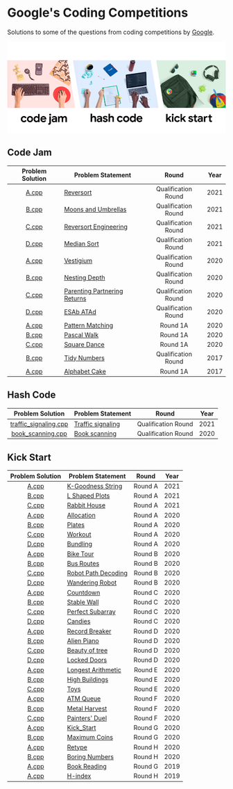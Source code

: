 # Google's Coding Competitions

Solutions to some of the questions from coding competitions by [Google](https://codingcompetitions.withgoogle.com/ "Google's Coding Competitions").

<p align="center"><img src="../assets/google.png"></p>


## Code Jam

| Problem Solution                                          | Problem Statement                              | Round               | Year |
|:---------------------------------------------------------:|------------------------------------------------|:-------------------:|:----:|
| [A.cpp](Code%20Jam/2021/Qualification%20Round/A.cpp?ts=4) | [Reversort]                                    | Qualification Round | 2021 |
| [B.cpp](Code%20Jam/2021/Qualification%20Round/B.cpp?ts=4) | [Moons and Umbrellas]                          | Qualification Round | 2021 |
| [C.cpp](Code%20Jam/2021/Qualification%20Round/C.cpp?ts=4) | [Reversort Engineering]                        | Qualification Round | 2021 |
| [D.cpp](Code%20Jam/2021/Qualification%20Round/D.cpp?ts=4) | [Median Sort]                                  | Qualification Round | 2021 |
| [A.cpp](Code%20Jam/2020/Qualification%20Round/A.cpp?ts=4) | [Vestigium]                                    | Qualification Round | 2020 |
| [B.cpp](Code%20Jam/2020/Qualification%20Round/B.cpp?ts=4) | [Nesting Depth]                                | Qualification Round | 2020 |
| [C.cpp](Code%20Jam/2020/Qualification%20Round/C.cpp?ts=4) | [Parenting Partnering Returns]                 | Qualification Round | 2020 |
| [D.cpp](Code%20Jam/2020/Qualification%20Round/D.cpp?ts=4) | [ESAb ATAd]                                    | Qualification Round | 2020 |
| [A.cpp](Code%20Jam/2020/Round%201A/A.cpp?ts=4)            | [Pattern Matching]                             | Round 1A            | 2020 |
| [B.cpp](Code%20Jam/2020/Round%201A/B.cpp?ts=4)            | [Pascal Walk]                                  | Round 1A            | 2020 |
| [C.cpp](Code%20Jam/2020/Round%201A/C.cpp?ts=4)            | [Square Dance]                                 | Round 1A            | 2020 |
| [B.cpp](Code%20Jam/2017/Qualification%20Round/B.cpp?ts=4) | [Tidy Numbers]                                 | Qualification Round | 2017 |
| [A.cpp](Code%20Jam/2017/Round%201A/A.cpp?ts=4)            | [Alphabet Cake]                                | Round 1A            | 2017 |


## Hash Code

| Problem Solution        | Problem Statement    | Round               | Year |
|:-----------------------:|----------------------|:-------------------:|:----:|
| [traffic_signaling.cpp] | [Traffic signaling]  | Qualification Round | 2021 |
| [book_scanning.cpp]     | [Book scanning]      | Qualification Round | 2020 |


## Kick Start

| Problem Solution                                | Problem Statement                       | Round   | Year |
|:-----------------------------------------------:|-----------------------------------------|:-------:|:----:|
| [A.cpp](Kick%20Start/2021/Round%20A/A.cpp?ts=4) | [K-Goodness String]                     | Round A | 2021 |
| [B.cpp](Kick%20Start/2021/Round%20A/B.cpp?ts=4) | [L Shaped Plots]                        | Round A | 2021 |
| [C.cpp](Kick%20Start/2021/Round%20A/C.cpp?ts=4) | [Rabbit House]                          | Round A | 2021 |
| [A.cpp](Kick%20Start/2020/Round%20A/A.cpp?ts=4) | [Allocation]                            | Round A | 2020 |
| [B.cpp](Kick%20Start/2020/Round%20A/B.cpp?ts=4) | [Plates]                                | Round A | 2020 |
| [C.cpp](Kick%20Start/2020/Round%20A/C.cpp?ts=4) | [Workout]                               | Round A | 2020 |
| [D.cpp](Kick%20Start/2020/Round%20A/D.cpp?ts=4) | [Bundling]                              | Round A | 2020 |
| [A.cpp](Kick%20Start/2020/Round%20B/A.cpp?ts=4) | [Bike Tour]                             | Round B | 2020 |
| [B.cpp](Kick%20Start/2020/Round%20B/B.cpp?ts=4) | [Bus Routes]                            | Round B | 2020 |
| [C.cpp](Kick%20Start/2020/Round%20B/C.cpp?ts=4) | [Robot Path Decoding]                   | Round B | 2020 |
| [D.cpp](Kick%20Start/2020/Round%20B/D.cpp?ts=4) | [Wandering Robot]                       | Round B | 2020 |
| [A.cpp](Kick%20Start/2020/Round%20C/A.cpp?ts=4) | [Countdown]                             | Round C | 2020 |
| [B.cpp](Kick%20Start/2020/Round%20C/B.cpp?ts=4) | [Stable Wall]                           | Round C | 2020 |
| [C.cpp](Kick%20Start/2020/Round%20C/C.cpp?ts=4) | [Perfect Subarray]                      | Round C | 2020 |
| [D.cpp](Kick%20Start/2020/Round%20C/D.cpp?ts=4) | [Candies]                               | Round C | 2020 |
| [A.cpp](Kick%20Start/2020/Round%20D/A.cpp?ts=4) | [Record Breaker]                        | Round D | 2020 |
| [B.cpp](Kick%20Start/2020/Round%20D/B.cpp?ts=4) | [Alien Piano]                           | Round D | 2020 |
| [C.cpp](Kick%20Start/2020/Round%20D/C.cpp?ts=4) | [Beauty of tree]                        | Round D | 2020 |
| [D.cpp](Kick%20Start/2020/Round%20D/D.cpp?ts=4) | [Locked Doors]                          | Round D | 2020 |
| [A.cpp](Kick%20Start/2020/Round%20E/A.cpp?ts=4) | [Longest Arithmetic]                    | Round E | 2020 |
| [B.cpp](Kick%20Start/2020/Round%20E/B.cpp?ts=4) | [High Buildings]                        | Round E | 2020 |
| [C.cpp](Kick%20Start/2020/Round%20E/C.cpp?ts=4) | [Toys]                                  | Round E | 2020 |
| [A.cpp](Kick%20Start/2020/Round%20F/A.cpp?ts=4) | [ATM Queue]                             | Round F | 2020 |
| [B.cpp](Kick%20Start/2020/Round%20F/B.cpp?ts=4) | [Metal Harvest]                         | Round F | 2020 |
| [C.cpp](Kick%20Start/2020/Round%20F/C.cpp?ts=4) | [Painters' Duel]                        | Round F | 2020 |
| [A.cpp](Kick%20Start/2020/Round%20G/A.cpp?ts=4) | [Kick_Start]                            | Round G | 2020 |
| [B.cpp](Kick%20Start/2020/Round%20G/B.cpp?ts=4) | [Maximum Coins]                         | Round G | 2020 |
| [A.cpp](Kick%20Start/2020/Round%20H/A.cpp?ts=4) | [Retype]                                | Round H | 2020 |
| [B.cpp](Kick%20Start/2020/Round%20H/B.cpp?ts=4) | [Boring Numbers]                        | Round H | 2020 |
| [A.cpp](Kick%20Start/2019/Round%20G/A.cpp?ts=4) | [Book Reading]                          | Round G | 2019 |
| [A.cpp](Kick%20Start/2019/Round%20H/A.cpp?ts=4) | [H-index]                               | Round H | 2019 |


[//]: # (Code Jam)

[Reversort]: https://codingcompetitions.withgoogle.com/codejam/round/000000000043580a/00000000006d0a5c
[Moons and Umbrellas]: https://codingcompetitions.withgoogle.com/codejam/round/000000000043580a/00000000006d1145
[Reversort Engineering]: https://codingcompetitions.withgoogle.com/codejam/round/000000000043580a/00000000006d12d7
[Median Sort]: https://codingcompetitions.withgoogle.com/codejam/round/000000000043580a/00000000006d1284

[Vestigium]: https://codingcompetitions.withgoogle.com/codejam/round/000000000019fd27/000000000020993c
[Nesting Depth]: https://codingcompetitions.withgoogle.com/codejam/round/000000000019fd27/0000000000209a9f
[Parenting Partnering Returns]: https://codingcompetitions.withgoogle.com/codejam/round/000000000019fd27/000000000020bdf9
[ESAb ATAd]: https://codingcompetitions.withgoogle.com/codejam/round/000000000019fd27/0000000000209a9e
[Pattern Matching]: https://codingcompetitions.withgoogle.com/codejam/round/000000000019fd74/00000000002b3034
[Pascal Walk]: https://codingcompetitions.withgoogle.com/codejam/round/000000000019fd74/00000000002b1353
[Square Dance]: https://codingcompetitions.withgoogle.com/codejam/round/000000000019fd74/00000000002b1355

[Tidy Numbers]: https://code.google.com/codejam/contest/3264486/dashboard#s=p1
[Alphabet Cake]: https://code.google.com/codejam/contest/5304486/dashboard#s=p0


[//]: # (Hash Code)

[traffic_signaling.cpp]: Hash%20Code/2021/traffic_signaling.cpp?ts=4
[Traffic signaling]: Hash%20Code/2021/Traffic%20signaling.pdf

[book_scanning.cpp]: Hash%20Code/2020/book_scanning.cpp?ts=4
[Book scanning]: Hash%20Code/2020/Book%20scanning.pdf


[//]: # (Kick Start)

[K-Goodness String]: https://codingcompetitions.withgoogle.com/kickstart/round/0000000000436140/000000000068cca3
[L Shaped Plots]: https://codingcompetitions.withgoogle.com/kickstart/round/0000000000436140/000000000068c509
[Rabbit House]: https://codingcompetitions.withgoogle.com/kickstart/round/0000000000436140/000000000068cb14

[Allocation]: https://codingcompetitions.withgoogle.com/kickstart/round/000000000019ffc7/00000000001d3f56
[Plates]: https://codingcompetitions.withgoogle.com/kickstart/round/000000000019ffc7/00000000001d40bb
[Workout]: https://codingcompetitions.withgoogle.com/kickstart/round/000000000019ffc7/00000000001d3f5b
[Bundling]: https://codingcompetitions.withgoogle.com/kickstart/round/000000000019ffc7/00000000001d3ff3

[Bike Tour]: https://codingcompetitions.withgoogle.com/kickstart/round/000000000019ffc8/00000000002d82e6
[Bus Routes]: https://codingcompetitions.withgoogle.com/kickstart/round/000000000019ffc8/00000000002d83bf
[Robot Path Decoding]: https://codingcompetitions.withgoogle.com/kickstart/round/000000000019ffc8/00000000002d83dc
[Wandering Robot]: https://codingcompetitions.withgoogle.com/kickstart/round/000000000019ffc8/00000000002d8565

[Countdown]: https://codingcompetitions.withgoogle.com/kickstart/round/000000000019ff43/00000000003380d2
[Stable Wall]: https://codingcompetitions.withgoogle.com/kickstart/round/000000000019ff43/00000000003379bb
[Perfect Subarray]: https://codingcompetitions.withgoogle.com/kickstart/round/000000000019ff43/00000000003381cb
[Candies]: https://codingcompetitions.withgoogle.com/kickstart/round/000000000019ff43/0000000000337b4d

[Record Breaker]: https://codingcompetitions.withgoogle.com/kickstart/round/000000000019ff08/0000000000387171
[Alien Piano]: https://codingcompetitions.withgoogle.com/kickstart/round/000000000019ff08/0000000000387174
[Beauty of tree]: https://codingcompetitions.withgoogle.com/kickstart/round/000000000019ff08/0000000000386edd
[Locked Doors]: https://codingcompetitions.withgoogle.com/kickstart/round/000000000019ff08/0000000000386d5c

[Longest Arithmetic]: https://codingcompetitions.withgoogle.com/kickstart/round/000000000019ff47/00000000003bf4ed
[High Buildings]: https://codingcompetitions.withgoogle.com/kickstart/round/000000000019ff47/00000000003bef73
[Toys]: https://codingcompetitions.withgoogle.com/kickstart/round/000000000019ff47/00000000003bede9

[ATM Queue]: https://codingcompetitions.withgoogle.com/kickstart/round/000000000019ff48/00000000003f4ed8
[Metal Harvest]: https://codingcompetitions.withgoogle.com/kickstart/round/000000000019ff48/00000000003f4b8b
[Painters' Duel]: https://codingcompetitions.withgoogle.com/kickstart/round/000000000019ff48/00000000003f47fb

[Kick_Start]: https://codingcompetitions.withgoogle.com/kickstart/round/00000000001a0069/0000000000414bfb
[Maximum Coins]: https://codingcompetitions.withgoogle.com/kickstart/round/00000000001a0069/0000000000414a23

[Retype]: https://codingcompetitions.withgoogle.com/kickstart/round/000000000019ff49/000000000043adc7
[Boring Numbers]: https://codingcompetitions.withgoogle.com/kickstart/round/000000000019ff49/000000000043b0c6

[Book Reading]: https://codingcompetitions.withgoogle.com/kickstart/round/0000000000050e02/000000000018fd0d
[H-index]: https://codingcompetitions.withgoogle.com/kickstart/round/0000000000050edd/00000000001a274e


[//]: # (EOF)